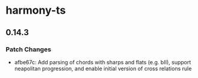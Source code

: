 # harmony-ts

## 0.14.3

### Patch Changes

- afbe67c: Add parsing of chords with sharps and flats (e.g. bII), support neapolitan progression, and enable initial version of cross relations rule
